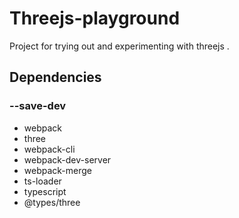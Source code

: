 # Threejs-playground
Project for trying out and experimenting with threejs .

## Dependencies
###  --save-dev
- webpack 
- three
- webpack-cli 
- webpack-dev-server 
- webpack-merge 
- ts-loader
- typescript
- @types/three

